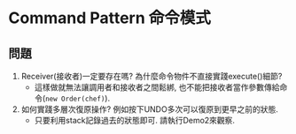 # Command Pattern 命令模式

## 問題

1. Receiver(接收者)一定要存在嗎? 為什麼命令物件不直接實踐execute()細節?
	* 這樣做就無法讓調用者和接收者之間鬆綁, 也不能把接收者當作參數傳給命令(`new Order(chef)`).
1. 如何實踐多層次復原操作? 例如按下UNDO多次可以復原到更早之前的狀態.
	* 只要利用stack記錄過去的狀態即可. 請執行Demo2來觀察.
	